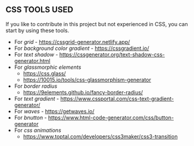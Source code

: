 ## CSS TOOLS USED

If you like to contribute in this project but not experienced in CSS, you can start by using these tools.

- For _grid_ - https://cssgrid-generator.netlify.app/
- For _background color gradient_ - https://cssgradient.io/
- For _text shadow_ - https://cssgenerator.org/text-shadow-css-generator.html
- For _glassmorphic elements_
  - https://css.glass/
  - https://10015.io/tools/css-glassmorphism-generator
- For _border radius_
  - https://9elements.github.io/fancy-border-radius/
- For _text gradient_ - https://www.cssportal.com/css-text-gradient-generator/
- For _waves_ - https://getwaves.io/
- For _bnutton_ - https://www.html-code-generator.com/css/button-generator
- For _css animations_
  - https://www.toptal.com/developers/css3maker/css3-transition
